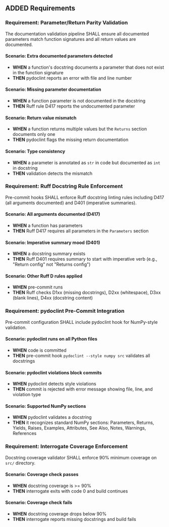 ## ADDED Requirements

### Requirement: Parameter/Return Parity Validation
The documentation validation pipeline SHALL ensure all documented parameters match function signatures and all return values are documented.

#### Scenario: Extra documented parameters detected
- **WHEN** a function's docstring documents a parameter that does not exist in the function signature
- **THEN** pydoclint reports an error with file and line number

#### Scenario: Missing parameter documentation
- **WHEN** a function parameter is not documented in the docstring
- **THEN** Ruff rule D417 reports the undocumented parameter

#### Scenario: Return value mismatch
- **WHEN** a function returns multiple values but the `Returns` section documents only one
- **THEN** pydoclint flags the missing return documentation

#### Scenario: Type consistency
- **WHEN** a parameter is annotated as `str` in code but documented as `int` in docstring
- **THEN** validation detects the mismatch

### Requirement: Ruff Docstring Rule Enforcement
Pre-commit hooks SHALL enforce Ruff docstring linting rules including D417 (all arguments documented) and D401 (imperative summaries).

#### Scenario: All arguments documented (D417)
- **WHEN** a function has parameters
- **THEN** Ruff D417 requires all parameters in the `Parameters` section

#### Scenario: Imperative summary mood (D401)
- **WHEN** a docstring summary exists
- **THEN** Ruff D401 requires summary to start with imperative verb (e.g., "Return config" not "Returns config")

#### Scenario: Other Ruff D rules applied
- **WHEN** pre-commit runs
- **THEN** Ruff checks D1xx (missing docstrings), D2xx (whitespace), D3xx (blank lines), D4xx (docstring content)

### Requirement: pydoclint Pre-Commit Integration
Pre-commit configuration SHALL include pydoclint hook for NumPy-style validation.

#### Scenario: pydoclint runs on all Python files
- **WHEN** code is committed
- **THEN** pre-commit hook `pydoclint --style numpy src` validates all docstrings

#### Scenario: pydoclint violations block commits
- **WHEN** pydoclint detects style violations
- **THEN** commit is rejected with error message showing file, line, and violation type

#### Scenario: Supported NumPy sections
- **WHEN** pydoclint validates a docstring
- **THEN** it recognizes standard NumPy sections: Parameters, Returns, Yields, Raises, Examples, Attributes, See Also, Notes, Warnings, References

### Requirement: Interrogate Coverage Enforcement
Docstring coverage validator SHALL enforce 90% minimum coverage on `src/` directory.

#### Scenario: Coverage check passes
- **WHEN** docstring coverage is >= 90%
- **THEN** interrogate exits with code 0 and build continues

#### Scenario: Coverage check fails
- **WHEN** docstring coverage drops below 90%
- **THEN** interrogate reports missing docstrings and build fails
